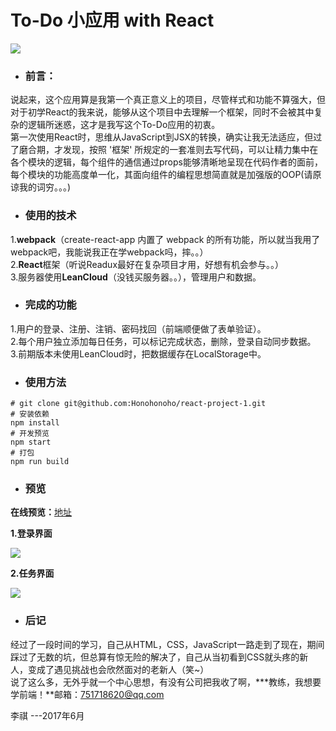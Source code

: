 # To-Do 小应用 with React
![](http://upload-images.jianshu.io/upload_images/5548587-2b662aba25725f31.png?imageMogr2/auto-orient/strip%7CimageView2/2/w/1240)

- ### 前言：
说起来，这个应用算是我第一个真正意义上的项目，尽管样式和功能不算强大，但对于初学React的我来说，能够从这个项目中去理解一个框架，同时不会被其中复杂的逻辑所迷惑，这才是我写这个To-Do应用的初衷。<br>
第一次使用React时，思维从JavaScript到JSX的转换，确实让我无法适应，但过了磨合期，才发现，按照 '框架' 所规定的一套准则去写代码，可以让精力集中在各个模块的逻辑，每个组件的通信通过props能够清晰地呈现在代码作者的面前，每个模块的功能高度单一化，其面向组件的编程思想简直就是加强版的OOP(请原谅我的词穷。。。)

- ### 使用的技术
1.**webpack**（create-react-app 内置了 webpack 的所有功能，所以就当我用了webpack吧，我能说我正在学webpack吗，摔。。）<br>
2.**React**框架（听说Readux最好在复杂项目才用，好想有机会参与。。）<br>
3.服务器使用**LeanCloud**（没钱买服务器。。），管理用户和数据。<br>

- ### 完成的功能
1.用户的登录、注册、注销、密码找回（前端顺便做了表单验证）。<br>
2.每个用户独立添加每日任务，可以标记完成状态，删除，登录自动同步数据。<br>
3.前期版本未使用LeanCloud时，把数据缓存在LocalStorage中。<br>
- ### 使用方法
````
# git clone git@github.com:Honohonoho/react-project-1.git
# 安装依赖
npm install
# 开发预览
npm start
# 打包
npm run build
````
- ### 预览
**在线预览：**[地址](https://honohonoho.github.io/react-project-1/build/index.html)

 **1.登录界面**
 
![](http://upload-images.jianshu.io/upload_images/5548587-217c44a538ba5c93.png?imageMogr2/auto-orient/strip%7CimageView2/2/w/1240)

 **2.任务界面**
 
![](http://upload-images.jianshu.io/upload_images/5548587-7b373f310c6b98ff.png?imageMogr2/auto-orient/strip%7CimageView2/2/w/1240)

- ### 后记
经过了一段时间的学习，自己从HTML，CSS，JavaScript一路走到了现在，期间踩过了无数的坑，但总算有惊无险的解决了，自己从当初看到CSS就头疼的新人，变成了遇见挑战也会欣然面对的老新人（笑~）<br>
说了这么多，无外乎就一个中心思想，有没有公司把我收了啊，***教练，我想要学前端！**邮箱：751718620@qq.com

李祺 ---2017年6月



